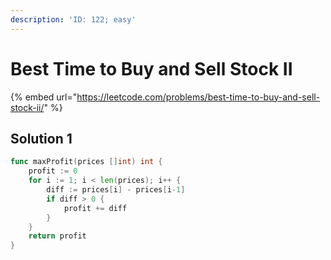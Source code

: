 ```yaml
---
description: 'ID: 122; easy'
---
```


# Best Time to Buy and Sell Stock II

{% embed url="https://leetcode.com/problems/best-time-to-buy-and-sell-stock-ii/" %}

## Solution 1

```go
func maxProfit(prices []int) int {
    profit := 0
    for i := 1; i < len(prices); i++ {
        diff := prices[i] - prices[i-1]
        if diff > 0 {
            profit += diff
        }
    }
    return profit
}
```

